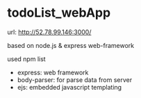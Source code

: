 # todoList_webApp

url: http://52.78.99.146:3000/

based on node.js & express web-framework 

used npm list

- express: web framework
- body-parser: for parse data from server
- ejs: embedded javascript templating 


